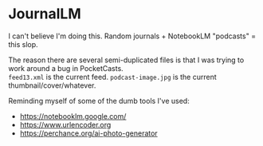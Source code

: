 # JournalLM
I can't believe I'm doing this. Random journals + NotebookLM "podcasts" = this slop.

The reason there are several semi-duplicated files is that I was trying to work around a bug in PocketCasts.  
`feed13.xml` is the current feed. `podcast-image.jpg` is the current thumbnail/cover/whatever.

Reminding myself of some of the dumb tools I've used:
- https://notebooklm.google.com/
- https://www.urlencoder.org
- https://perchance.org/ai-photo-generator
